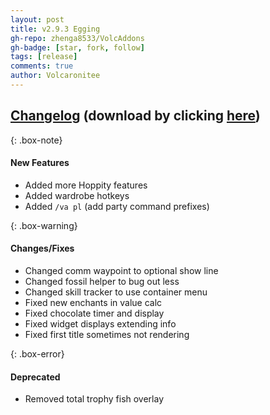 ```yaml
---
layout: post
title: v2.9.3 Egging
gh-repo: zhenga8533/VolcAddons
gh-badge: [star, fork, follow]
tags: [release]
comments: true
author: Volcaronitee
---
```


## [Changelog](https://github.com/zhenga8533/VolcAddons/releases/tag/v2.9.3) (download by clicking [here](https://github.com/zhenga8533/VolcAddons/releases/download/v2.9.3/VolcAddons.zip))

{: .box-note}

#### New Features

- Added more Hoppity features
- Added wardrobe hotkeys
- Added `/va pl` (add party command prefixes)

{: .box-warning}

#### Changes/Fixes

- Changed comm waypoint to optional show line
- Changed fossil helper to bug out less
- Changed skill tracker to use container menu
- Fixed new enchants in value calc
- Fixed chocolate timer and display
- Fixed widget displays extending info
- Fixed first title sometimes not rendering

{: .box-error}

#### Deprecated

- Removed total trophy fish overlay
